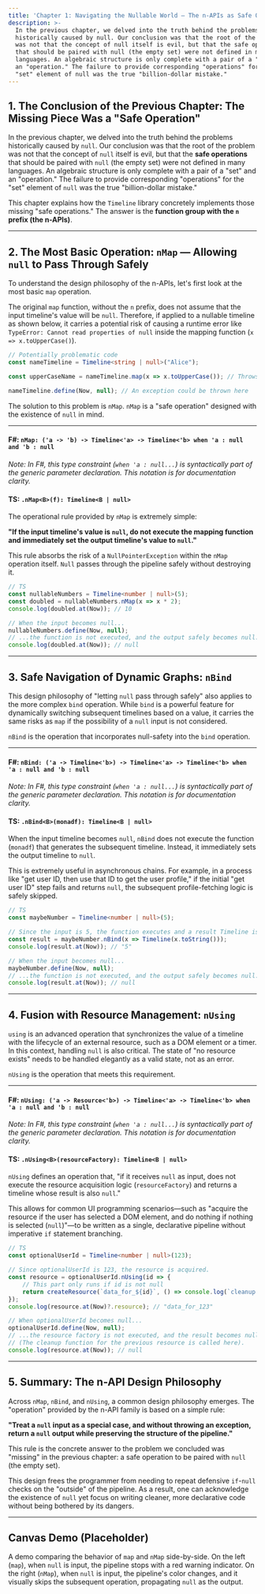 ```yaml
---
title: 'Chapter 1: Navigating the Nullable World — The n-APIs as Safe Operations'
description: >-
  In the previous chapter, we delved into the truth behind the problems
  historically caused by null. Our conclusion was that the root of the problem
  was not that the concept of null itself is evil, but that the safe operations
  that should be paired with null (the empty set) were not defined in many
  languages. An algebraic structure is only complete with a pair of a "set" and
  an "operation." The failure to provide corresponding "operations" for the
  "set" element of null was the true "billion-dollar mistake."
---
```

## 1. The Conclusion of the Previous Chapter: The Missing Piece Was a "Safe Operation"

In the previous chapter, we delved into the truth behind the problems historically caused by `null`. Our conclusion was that the root of the problem was not that the concept of `null` itself is evil, but that the **safe operations** that should be paired with `null` (the empty set) were not defined in many languages. An algebraic structure is only complete with a pair of a "set" and an "operation." The failure to provide corresponding "operations" for the "set" element of `null` was the true "billion-dollar mistake."

This chapter explains how the `Timeline` library concretely implements those missing "safe operations." The answer is the **function group with the `n` prefix (the n-APIs)**.

-----

## 2. The Most Basic Operation: `nMap` — Allowing `null` to Pass Through Safely

To understand the design philosophy of the n-APIs, let's first look at the most basic `map` operation.

The original `map` function, without the `n` prefix, does not assume that the input timeline's value will be `null`. Therefore, if applied to a nullable timeline as shown below, it carries a potential risk of causing a runtime error like `TypeError: Cannot read properties of null` inside the mapping function (`x => x.toUpperCase()`).

```typescript
// Potentially problematic code
const nameTimeline = Timeline<string | null>("Alice");

const upperCaseName = nameTimeline.map(x => x.toUpperCase()); // Throws an error if 'x' is null

nameTimeline.define(Now, null); // An exception could be thrown here
```

The solution to this problem is `nMap`. `nMap` is a "safe operation" designed with the existence of `null` in mind.

-----

#### F\#: `nMap: ('a -> 'b) -> Timeline<'a> -> Timeline<'b> when 'a : null and 'b : null`

*Note: In F\#, this type constraint (`when 'a : null...`) is syntactically part of the generic parameter declaration. This notation is for documentation clarity.*

#### TS: `.nMap<B>(f): Timeline<B | null>`

The operational rule provided by `nMap` is extremely simple:

**"If the input timeline's value is `null`, do not execute the mapping function and immediately set the output timeline's value to `null`."**

This rule absorbs the risk of a `NullPointerException` within the `nMap` operation itself. `Null` passes through the pipeline safely without destroying it.

```typescript
// TS
const nullableNumbers = Timeline<number | null>(5);
const doubled = nullableNumbers.nMap(x => x * 2);
console.log(doubled.at(Now)); // 10

// When the input becomes null...
nullableNumbers.define(Now, null);
// ...the function is not executed, and the output safely becomes null.
console.log(doubled.at(Now)); // null
```

-----

## 3. Safe Navigation of Dynamic Graphs: `nBind`

This design philosophy of "letting `null` pass through safely" also applies to the more complex `bind` operation. While `bind` is a powerful feature for dynamically switching subsequent timelines based on a value, it carries the same risks as `map` if the possibility of a `null` input is not considered.

`nBind` is the operation that incorporates null-safety into the `bind` operation.

-----

#### F\#: `nBind: ('a -> Timeline<'b>) -> Timeline<'a> -> Timeline<'b> when 'a : null and 'b : null`

*Note: In F\#, this type constraint (`when 'a : null...`) is syntactically part of the generic parameter declaration. This notation is for documentation clarity.*

#### TS: `.nBind<B>(monadf): Timeline<B | null>`

When the input timeline becomes `null`, `nBind` does not execute the function (`monadf`) that generates the subsequent timeline. Instead, it immediately sets the output timeline to `null`.

This is extremely useful in asynchronous chains. For example, in a process like "get user ID, then use that ID to get the user profile," if the initial "get user ID" step fails and returns `null`, the subsequent profile-fetching logic is safely skipped.

```typescript
// TS
const maybeNumber = Timeline<number | null>(5);

// Since the input is 5, the function executes and a result Timeline is generated.
const result = maybeNumber.nBind(x => Timeline(x.toString()));
console.log(result.at(Now)); // "5"

// When the input becomes null...
maybeNumber.define(Now, null);
// ...the function is not executed, and the output safely becomes null.
console.log(result.at(Now)); // null
```

-----

## 4. Fusion with Resource Management: `nUsing`

`using` is an advanced operation that synchronizes the value of a timeline with the lifecycle of an external resource, such as a DOM element or a timer. In this context, handling `null` is also critical. The state of "no resource exists" needs to be handled elegantly as a valid state, not as an error.

`nUsing` is the operation that meets this requirement.

-----

#### F\#: `nUsing: ('a -> Resource<'b>) -> Timeline<'a> -> Timeline<'b> when 'a : null and 'b : null`

*Note: In F\#, this type constraint (`when 'a : null...`) is syntactically part of the generic parameter declaration. This notation is for documentation clarity.*

#### TS: `.nUsing<B>(resourceFactory): Timeline<B | null>`

`nUsing` defines an operation that, "if it receives `null` as input, does not execute the resource acquisition logic (`resourceFactory`) and returns a timeline whose result is also `null`."

This allows for common UI programming scenarios—such as "acquire the resource if the user has selected a DOM element, and do nothing if nothing is selected (`null`)"—to be written as a single, declarative pipeline without imperative `if` statement branching.

```typescript
// TS
const optionalUserId = Timeline<number | null>(123);

// Since optionalUserId is 123, the resource is acquired.
const resource = optionalUserId.nUsing(id => {
    // This part only runs if id is not null
    return createResource(`data_for_${id}`, () => console.log(`cleanup for ${id}`));
});
console.log(resource.at(Now)?.resource); // "data_for_123"

// When optionalUserId becomes null...
optionalUserId.define(Now, null);
// ...the resource factory is not executed, and the result becomes null.
// (The cleanup function for the previous resource is called here).
console.log(resource.at(Now)); // null
```

-----

## 5. Summary: The n-API Design Philosophy

Across `nMap`, `nBind`, and `nUsing`, a common design philosophy emerges. The "operation" provided by the n-API family is based on a simple rule:

**"Treat a `null` input as a special case, and without throwing an exception, return a `null` output while preserving the structure of the pipeline."**

This rule is the concrete answer to the problem we concluded was "missing" in the previous chapter: a safe operation to be paired with `null` (the empty set).

This design frees the programmer from needing to repeat defensive `if`-`null` checks on the "outside" of the pipeline. As a result, one can acknowledge the existence of `null` yet focus on writing cleaner, more declarative code without being bothered by its dangers.

-----

## Canvas Demo (Placeholder)

A demo comparing the behavior of `map` and `nMap` side-by-side. On the left (`map`), when `null` is input, the pipeline stops with a red warning indicator. On the right (`nMap`), when `null` is input, the pipeline's color changes, and it visually skips the subsequent operation, propagating `null` as the output.
